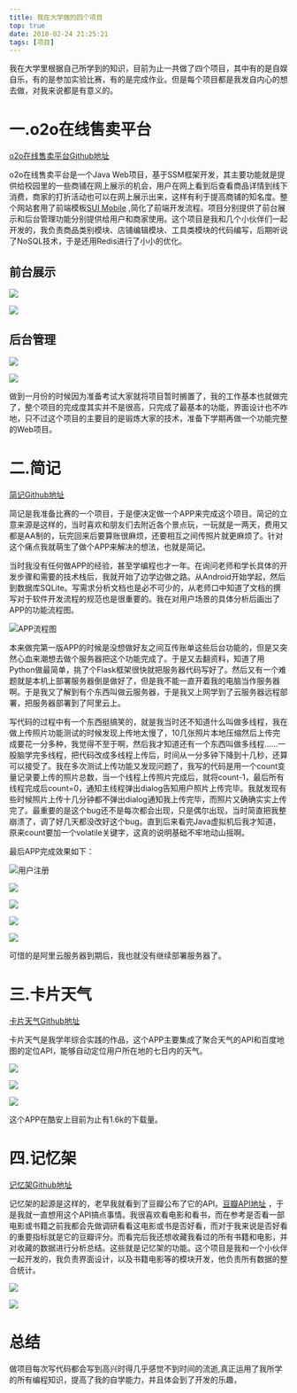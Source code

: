 ```yaml
---
title: 我在大学做的四个项目
top: true
date: 2018-02-24 21:25:21
tags: [项目]
---
```


我在大学里根据自己所学到的知识，目前为止一共做了四个项目，其中有的是自娱自乐，有的是参加实验比赛，有的是完成作业。但是每个项目都是我发自内心的想去做，对我来说都是有意义的。

<!-- more-->

# 一.o2o在线售卖平台

[o2o在线售卖平台Github地址](https://github.com/Hugo-Gao/O2O)

o2o在线售卖平台是一个Java Web项目，基于SSM框架开发，其主要功能就是提供给校园里的一些商铺在网上展示的机会，用户在网上看到后查看商品详情到线下消费，商家的打折活动也可以在网上展示出来，这样有利于提高商铺的知名度。整个网站套用了前端模板[SUI Mobile](http://m.sui.taobao.org/) ,简化了前端开发流程。项目分别提供了前台展示和后台管理功能分别提供给用户和商家使用。这个项目是我和几个小伙伴们一起开发的，我负责商品类别模块、店铺编辑模块、工具类模块的代码编写，后期听说了NoSQL技术，于是还用Redis进行了小小的优化。

## 前台展示

![](https://i.loli.net/2018/02/25/5a92373fa8718.png)

![](https://i.loli.net/2018/02/25/5a9237a2e7b1f.png)

## 后台管理

![](https://i.loli.net/2018/02/25/5a9238e0481bc.png)

![](https://i.loli.net/2018/02/25/5a92394051434.png)

做到一月份的时候因为准备考试大家就将项目暂时搁置了，我的工作基本也就做完了，整个项目的完成度其实并不是很高，只完成了最基本的功能，界面设计也不咋地，只不过这个项目的主要目的是锻炼大家的技术，准备下学期再做一个功能完整的Web项目。

# 二.简记

[简记Github地址](https://github.com/Hugo-Gao/SimpleCount)

简记是我准备比赛的一个项目，于是便决定做一个APP来完成这个项目。简记的立意来源是这样的，当时喜欢和朋友们去附近各个景点玩，一玩就是一两天，费用又都是AA制的，玩完回来后要算账很麻烦，还要相互之间传照片就更麻烦了。针对这个痛点我就萌生了做个APP来解决的想法，也就是简记。

当时我没有任何做APP的经验，甚至学编程也才一年。在询问老师和学长具体的开发步骤和需要的技术栈后，我就开始了边学边做之路。从Android开始学起，然后到数据库SQLite。写需求分析文档也是必不可少的，从老师口中知道了文档的撰写对于软件开发流程的规范也是很重要的。我在对用户场景的具体分析后画出了APP的功能流程图。

![APP流程图](https://i.loli.net/2018/02/25/5a921dfd8f834.png)

本来做完第一版APP的时候是没想做好友之间互传账单这些后台功能的，但是又突然心血来潮想去做个服务器把这个功能完成了。于是又去翻资料，知道了用Python做最简单，挑了个Flask框架很快就把服务器代码写好了。然后又有一个难题就是本机上部署服务器倒是做好了，但是我不能一直开着我的电脑当作服务器啊。于是我又了解到有个东西叫做云服务器，于是我又上网学到了云服务器远程部署，把服务器部署到了阿里云上。

写代码的过程中有一个东西挺搞笑的，就是我当时还不知道什么叫做多线程，我在做上传照片功能测试的时候发现上传地太慢了，10几张照片本地压缩然后上传完成要花一分多种，我觉得不至于啊，然后我才知道还有一个东西叫做多线程......一股脑学完多线程，把代码改成多线程上传后，时间从一分多钟下降到十几秒，还算可以接受了。我在多次测试上传功能又发现问题了，我写的代码是用一个count变量记录要上传的照片总数，当一个线程上传照片完成后，就将count-1，最后所有线程完成后count=0，通知主线程弹出dialog告知用户照片上传完毕。我就发现有些时候照片上传十几分钟都不弹出dialog通知我上传完毕，而照片又确确实实上传完了。最重要的是这个bug还不是每次都会出现，只是偶尔出现，当时简直把我整崩溃了，调了好几天都没改好这个bug。直到后来看完Java虚拟机后我才知道，原来count要加一个volatile关键字，这真的说明基础不牢地动山摇啊。

最后APP完成效果如下：

![用户注册](https://i.loli.net/2018/02/25/5a92234e25a69.png)

![](https://i.loli.net/2018/02/25/5a922723cc3f6.png)

![](https://i.loli.net/2018/02/25/5a922746230f4.png)

![](https://i.loli.net/2018/02/25/5a92275a85f65.png)

![](https://i.loli.net/2018/02/25/5a9227683daf7.png)

可惜的是阿里云服务器到期后，我也就没有继续部署服务器了。



# 三.卡片天气

[卡片天气Github地址](https://github.com/Hugo-Gao/CardWeather)

卡片天气是我学年综合实践的作品，这个APP主要集成了聚合天气的API和百度地图的定位API，能够自动定位用户所在地的七日内的天气。

![](https://i.loli.net/2018/02/25/5a922c4f63e48.png)

![](https://i.loli.net/2018/02/25/5a922cf756ae5.png)

![](https://i.loli.net/2018/02/25/5a922db7e773f.png)

这个APP在酷安上目前为止有1.6k的下载量。

# 四.记忆架

[记忆架Github地址](https://github.com/Hugo-Gao/MemoryShelf)

记忆架的起源是这样的，老早我就看到了豆瓣公布了它的API。[豆瓣API地址](https://developers.douban.com/wiki/?title=guide) ，于是我就一直想用这个API搞点事情。我很喜欢看电影和看书，而在参考是否看一部电影或书籍之前我都会先做调研看看这电影或书是否好看，而对于我来说是否好看的重要指标就是它的豆瓣评分。而看完后我还想收藏我看过的所有书籍和电影，并对收藏的数据进行分析总结。这些就是记忆架的功能。这个项目是我和一个小伙伴一起开发的，我负责界面设计，以及书籍电影等的模块开发，他负责所有数据的整合统计。

![](https://i.loli.net/2018/02/25/5a9231454db85.png)

![](https://i.loli.net/2018/02/25/5a923277e06a3.png)



# 总结

做项目每次写代码都会写到高兴时得几乎感觉不到时间的流逝,真正运用了我所学的所有编程知识，提高了我的自学能力，并且体会到了开发的乐趣，